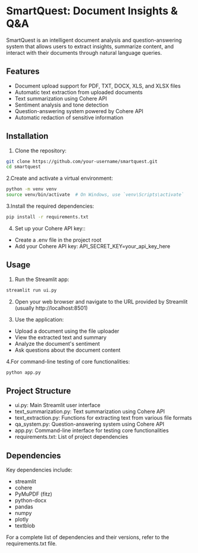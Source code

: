 # SmartQuest: Document Insights & Q&A

SmartQuest is an intelligent document analysis and question-answering system that allows users to extract insights, summarize content, and interact with their documents through natural language queries.

## Features

- Document upload support for PDF, TXT, DOCX, XLS, and XLSX files
- Automatic text extraction from uploaded documents
- Text summarization using Cohere API
- Sentiment analysis and tone detection
- Question-answering system powered by Cohere API
- Automatic redaction of sensitive information

## Installation

1. Clone the repository:

```bash
git clone https://github.com/your-username/smartquest.git
cd smartquest

```
2.Create and activate a virtual environment:
```bash
python -m venv venv
source venv/bin/activate  # On Windows, use `venv\Scripts\activate`
```
3.Install the required dependencies:
```bash
pip install -r requirements.txt
```
4. Set up your Cohere API key::

- Create a .env file in the project root
- Add your Cohere API key: API_SECRET_KEY=your_api_key_here

## Usage
1. Run the Streamlit app:
```bash
streamlit run ui.py
```
2. Open your web browser and navigate to the URL provided by Streamlit (usually http://localhost:8501)

3. Use the application:
- Upload a document using the file uploader
- View the extracted text and summary
- Analyze the document's sentiment
- Ask questions about the document content

4.For command-line testing of core functionalities:
```bash
python app.py
```

## Project Structure
- ui.py: Main Streamlit user interface
- text_summarization.py: Text summarization using Cohere API
- text_extraction.py: Functions for extracting text from various file formats
- qa_system.py: Question-answering system using Cohere API
- app.py: Command-line interface for testing core functionalities
- requirements.txt: List of project dependencies

## Dependencies
Key dependencies include:
- streamlit
- cohere
- PyMuPDF (fitz)
- python-docx
- pandas
- numpy
- plotly
- textblob

For a complete list of dependencies and their versions, refer to the requirements.txt file.

